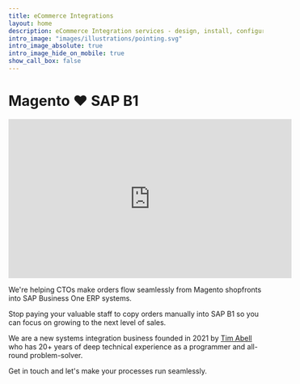 ```yaml
---
title: eCommerce Integrations
layout: home
description: eCommerce Integration services - design, install, configure, host
intro_image: "images/illustrations/pointing.svg"
intro_image_absolute: true
intro_image_hide_on_mobile: true
show_call_box: false
---
```


# Magento ❤️  SAP B1

<iframe width="560" height="315" src="https://www.youtube.com/embed/KIUXWqOPDvA" title="YouTube video player" frameborder="0" allow="accelerometer; autoplay; clipboard-write; encrypted-media; gyroscope; picture-in-picture" allowfullscreen></iframe>

We're helping CTOs make orders flow seamlessly from Magento shopfronts into SAP Business One ERP systems.

Stop paying your valuable staff to copy orders manually into SAP B1 so you can focus on growing to the next level of sales.

We are a new systems integration business founded in 2021 by [Tim Abell](https://www.linkedin.com/in/timabell/) who has 20+ years of deep technical experience as a programmer and all-round problem-solver.

Get in touch and let's make your processes run seamlessly.

